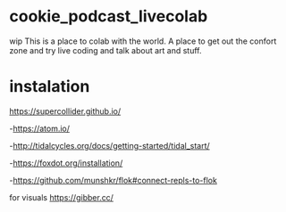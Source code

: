 # cookie_podcast_livecolab
wip This is a place to colab with the world. A place to get out the confort zone and try live coding and talk about art and stuff.



# instalation

https://supercollider.github.io/

-https://atom.io/

-http://tidalcycles.org/docs/getting-started/tidal_start/

-https://foxdot.org/installation/

-https://github.com/munshkr/flok#connect-repls-to-flok


for visuals
https://gibber.cc/
